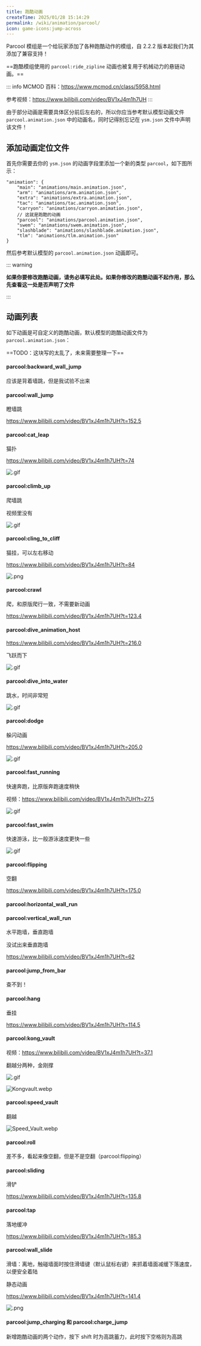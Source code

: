 ```yaml
---
title: 跑酷动画
createTime: 2025/01/28 15:14:29
permalink: /wiki/animation/parcool/
icon: game-icons:jump-across
---
```


Parcool 模组是一个给玩家添加了各种跑酷动作的模组，自 2.2.2 版本起我们为其添加了兼容支持！

==跑酷模组使用的 `parcool:ride_zipline` 动画也被复用于机械动力的悬链动画。==

::: info
MCMOD 百科：<https://www.mcmod.cn/class/5958.html>

参考视频：<https://www.bilibili.com/video/BV1xJ4m1h7UH>
:::

由于部分动画是需要具体区分前后左右的，所以你应当参考默认模型动画文件 `parcool.animation.json` 中的动画名，同时记得别忘记在 `ysm.json` 文件中声明该文件！

## 添加动画定位文件

首先你需要去你的 `ysm.json` 的动画字段里添加一个新的类型 `parcool`，如下图所示：

```jsonc {8}
"animation": {
    "main": "animations/main.animation.json",
    "arm": "animations/arm.animation.json",
    "extra": "animations/extra.animation.json",
    "tac": "animations/tac.animation.json",
    "carryon": "animations/carryon.animation.json",
    // 这就是跑酷的动画
    "parcool": "animations/parcool.animation.json",
    "swem": "animations/swem.animation.json",
    "slashblade": "animations/slashblade.animation.json",
    "tlm": "animations/tlm.animation.json"
}
```

然后参考默认模型的 `parcool.animation.json` 动画即可。

::: warning

**如果你要修改跑酷动画，请务必填写此处。如果你修改的跑酷动画不起作用，那么先查看这一处是否声明了文件**

:::

## 动画列表

如下动画是可自定义的跑酷动画，默认模型的跑酷动画文件为 `parcool.animation.json`：

==TODO：这块写的太乱了，未来需要整理一下==

#### parcool:backward_wall_jump

应该是背着墙跳，但是我试验不出来

#### parcool:wall_jump

瞪墙跳

<https://www.bilibili.com/video/BV1xJ4m1h7UH?t=152.5>

#### parcool:cat_leap

猫扑

<https://www.bilibili.com/video/BV1xJ4m1h7UH?t=74>

![.gif](https://s2.loli.net/2024/08/14/U14VOHA7E2We3w8.gif)

#### parcool:climb_up

爬墙跳

视频里没有

![.gif](https://s2.loli.net/2024/08/14/KnmHXyNi8lBDuJt.gif)

#### parcool:cling_to_cliff

猫挂，可以左右移动

<https://www.bilibili.com/video/BV1xJ4m1h7UH?t=84>

![.png](https://s2.loli.net/2024/08/14/6QLI3nzpgtqdHvk.png)

#### parcool:crawl

爬，和原版爬行一致，不需要新动画

<https://www.bilibili.com/video/BV1xJ4m1h7UH?t=123.4>

#### parcool:dive_animation_host

<https://www.bilibili.com/video/BV1xJ4m1h7UH?t=216.0>

飞跃而下

![.gif](https://s2.loli.net/2024/08/14/L37ftNsS2Oz8YDT.gif)

#### parcool:dive_into_water

跳水，时间非常短

![.gif](https://s2.loli.net/2024/08/14/nHc5toSp2sxOR6f.gif)

#### parcool:dodge

躲闪动画

<https://www.bilibili.com/video/BV1xJ4m1h7UH?t=205.0>

![.gif](https://s2.loli.net/2024/08/14/XknxO7CpmE2YfdH.gif)

#### parcool:fast_running

快速奔跑，比原版奔跑速度稍快

视频：<https://www.bilibili.com/video/BV1xJ4m1h7UH?t=27.5>

![.gif](https://s2.loli.net/2024/08/14/yFjnCDo51SVMZp8.gif)

#### parcool:fast_swim

快速游泳，比一般游泳速度更快一些

![.gif](https://s2.loli.net/2024/08/14/nDfSbzOdFmVluGL.gif)

#### parcool:flipping

空翻

<https://www.bilibili.com/video/BV1xJ4m1h7UH?t=175.0>

#### parcool:horizontal_wall_run

#### parcool:vertical_wall_run

水平跑墙，垂直跑墙

没试出来垂直跑墙

<https://www.bilibili.com/video/BV1xJ4m1h7UH?t=62>

#### parcool:jump_from_bar

查不到！

#### parcool:hang

垂挂

<https://www.bilibili.com/video/BV1xJ4m1h7UH?t=114.5>

#### parcool:kong_vault

视频：<https://www.bilibili.com/video/BV1xJ4m1h7UH?t=37.1>

翻越分两种，金刚撑

![.gif](https://s2.loli.net/2024/08/14/4plmdIjfM1XnkWw.gif)

![Kongvault.webp](https://s2.loli.net/2024/08/14/wGmdXYiEkAOztF9.webp)

#### parcool:speed_vault

翻越

![Speed_Vault.webp](https://s2.loli.net/2024/08/14/kMb2FPGd8KQ5jiz.webp)

#### parcool:roll

差不多，看起来像空翻，但是不是空翻（parcool:flipping）

#### parcool:sliding

滑铲

<https://www.bilibili.com/video/BV1xJ4m1h7UH?t=135.8>

#### parcool:tap

落地缓冲

<https://www.bilibili.com/video/BV1xJ4m1h7UH?t=185.3>

#### parcool:wall_slide

滑墙：离地，触碰墙面时按住滑墙键（默认鼠标右键）来抓着墙面减缓下落速度，以便安全着陆

静态动画

<https://www.bilibili.com/video/BV1xJ4m1h7UH?t=141.4>

![.png](https://s2.loli.net/2024/08/14/tkRG8MiDBqrvAuI.png)

#### parcool:jump_charging 和 parcool:charge_jump

新增跑酷动画的两个动作，按下 shift 时为高跳蓄力，此时按下空格则为高跳

